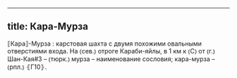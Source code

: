 
---
title: Кара-Мурза
---
⟦Кара⟧-Мурза
: карстовая шахта с двумя похожими овальными отверстиями входа. На ⦅сев.⦆ отроге Караби-яйлы, в 1 км к ⦅С⦆ от ⦅г.⦆ Шан-Кая#3 – ⦅тюрк.⦆ мурза – наименование сословия; кара-мурза – ⦅рпл.⦆ ⦃Г10⦄.
